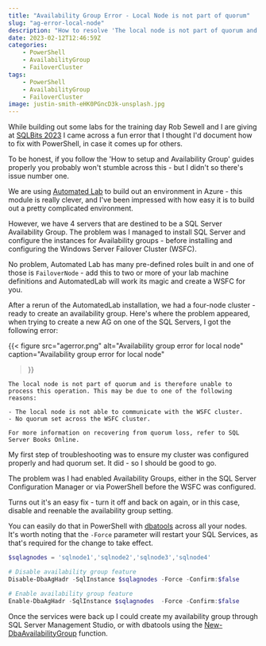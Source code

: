 ```yaml
---
title: "Availability Group Error - Local Node is not part of quorum"
slug: "ag-error-local-node"
description: "How to resolve 'The local node is not part of quorum and is therefore unable to process this operation' errors when your WSFC is setup and looks good."
date: 2023-02-12T12:46:59Z
categories:
    - PowerShell
    - AvailabilityGroup
    - FailoverCluster
tags:
    - PowerShell
    - AvailabilityGroup
    - FailoverCluster
image: justin-smith-eHK0PGncD3k-unsplash.jpg
---
```


While building out some labs for the training day Rob Sewell and I are giving at [SQLBits 2023](http://sqlbits.io/jessandbeardday) I came across a fun error that I thought I'd document how to fix with PowerShell, in case it comes up for others.

To be honest, if you follow the 'How to setup and Availability Group' guides properly you probably won't stumble across this - but I didn't so there's issue number one.

We are using [Automated Lab](https://automatedlab.org/en/latest/) to build out an environment in Azure - this module is really clever, and I've been impressed with how easy it is to build out a pretty complicated environment.

However, we have 4 servers that are destined to be a SQL Server Availability Group. The problem was I managed to install SQL Server and configure the instances for Availability groups - before installing and configuring the Windows Server Failover Cluster (WSFC).

No problem, Automated Lab has many pre-defined roles built in and one of those is `FailoverNode` - add this to two or more of your lab machine definitions and AutomatedLab will work its magic and create a WSFC for you.

After a rerun of the AutomatedLab installation, we had a four-node cluster - ready to create an availability group. Here's where the problem appeared, when trying to create a new AG on one of the SQL Servers, I got the following error:

{{<
  figure src="agerror.png"
         alt="Availability group error for local node"
         caption="Availability group error for local node"
>}}

```text
The local node is not part of quorum and is therefore unable to process this operation. This may be due to one of the following reasons:

- The local node is not able to communicate with the WSFC cluster.
- No quorum set across the WSFC cluster.

For more information on recovering from quorum loss, refer to SQL Server Books Online.
```

My first step of troubleshooting was to ensure my cluster was configured properly and had quorum set. It did - so I should be good to go.

The problem was I had enabled Availability Groups, either in the SQL Server Configuration Manager or via PowerShell before the WSFC was configured.

Turns out it's an easy fix - turn it off and back on again, or in this case, disable and reenable the availability group setting.

You can easily do that in PowerShell with [dbatools](https://dbatools.io/) across all your nodes. It's worth noting that the `-Force` parameter will restart your SQL Services, as that's required for the change to take effect.

```PowerShell
$sqlagnodes = 'sqlnode1','sqlnode2','sqlnode3','sqlnode4'

# Disable availability group feature
Disable-DbaAgHadr -SqlInstance $sqlagnodes -Force -Confirm:$false

# Enable availability group feature
Enable-DbaAgHadr -SqlInstance $sqlagnodes  -Force -Confirm:$false
```

Once the services were back up I could create my availability group through SQL Server Management Studio, or with dbatools using the [New-DbaAvailabilityGroup](https://docs.dbatools.io/New-DbaAvailabilityGroup) function.
